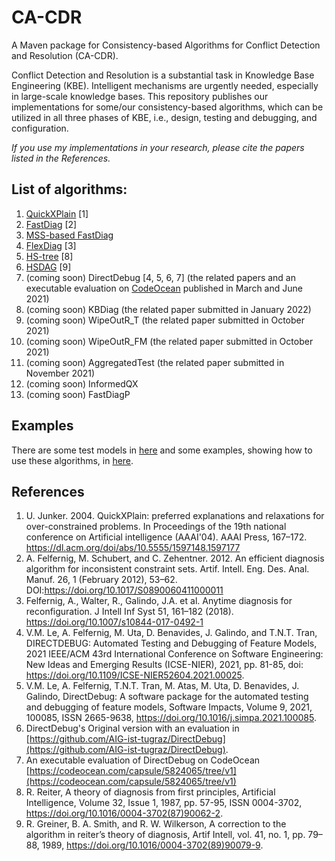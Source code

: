 # CA-CDR
A Maven package for Consistency-based Algorithms for Conflict Detection and Resolution (CA-CDR).

Conflict Detection and Resolution is a substantial task in Knowledge Base Engineering (KBE). Intelligent mechanisms are urgently needed, especially in large-scale knowledge bases. This repository publishes our implementations for some/our consistency-based algorithms, which can be utilized in all three phases of KBE, i.e., design, testing and debugging, and configuration.

*If you use my implementations in your research, please cite the papers listed in the References.*

## List of algorithms:
1. [QuickXPlain](https://github.com/manleviet/CA-CDR/blob/main/src/main/java/at/tugraz/ist/ase/cacdr/algorithms/QuickXPlain.java) [1]
2. [FastDiag](https://github.com/manleviet/CA-CDR/blob/main/src/main/java/at/tugraz/ist/ase/cacdr/algorithms/FastDiagV2.java) [2]
3. [MSS-based FastDiag](https://github.com/manleviet/CA-CDR/blob/main/src/main/java/at/tugraz/ist/ase/cacdr/algorithms/FastDiagV3.java)
4. [FlexDiag](https://github.com/manleviet/CA-CDR/blob/main/src/main/java/at/tugraz/ist/ase/cacdr/algorithms/FlexDiag.java) [3]
5. [HS-tree](https://github.com/manleviet/CA-CDR/blob/main/src/main/java/at/tugraz/ist/ase/cacdr/algorithms/hsdag/HSTree.java) [8]
6. [HSDAG](https://github.com/manleviet/CA-CDR/blob/main/src/main/java/at/tugraz/ist/ase/cacdr/algorithms/hsdag/HSDAG.java) [9]
7. (coming soon) DirectDebug [4, 5, 6, 7] (the related papers and an executable evaluation on [CodeOcean](https://codeocean.com/capsule/5824065/tree) published in March and June 2021)
8. (coming soon) KBDiag (the related paper submitted in January 2022)
9. (coming soon) WipeOutR_T (the related paper submitted in October 2021)
10. (coming soon) WipeOutR_FM (the related paper submitted in October 2021)
11. (coming soon) AggregatedTest (the related paper submitted in November 2021)
12. (coming soon) InformedQX
13. (coming soon) FastDiagP

## Examples

There are some test models in [here](https://github.com/manleviet/CDRModel/tree/main/src/main/java/at/tugraz/ist/ase/cdrmodel/test/model) and some examples, showing how to use these algorithms, in [here](https://github.com/manleviet/CA-CDR/tree/main/src/test/java/at/tugraz/ist/ase/cacdr/algorithms).

## References
1. U. Junker. 2004. QuickXPlain: preferred explanations and relaxations for over-constrained problems. In Proceedings of the 19th national conference on Artificial intelligence (AAAI'04). AAAI Press, 167–172. https://dl.acm.org/doi/abs/10.5555/1597148.1597177
2. A. Felfernig, M. Schubert, and C. Zehentner. 2012. An efficient diagnosis algorithm for inconsistent constraint sets. Artif. Intell. Eng. Des. Anal. Manuf. 26, 1 (February 2012), 53–62. DOI:https://doi.org/10.1017/S0890060411000011
3. Felfernig, A., Walter, R., Galindo, J.A. et al. Anytime diagnosis for reconfiguration. J Intell Inf Syst 51, 161–182 (2018). https://doi.org/10.1007/s10844-017-0492-1
4. V.M. Le, A. Felfernig, M. Uta, D. Benavides, J. Galindo, and T.N.T. Tran, DIRECTDEBUG: Automated Testing and Debugging of Feature Models, 2021 IEEE/ACM 43rd International Conference on Software Engineering: New Ideas and Emerging Results (ICSE-NIER), 2021, pp. 81-85, doi: https://doi.org/10.1109/ICSE-NIER52604.2021.00025.
5. V.M. Le, A. Felfernig, T.N.T. Tran, M. Atas, M. Uta, D. Benavides, J. Galindo, DirectDebug: A software package for the automated testing and debugging of feature models, Software Impacts, Volume 9, 2021, 100085, ISSN 2665-9638, https://doi.org/10.1016/j.simpa.2021.100085.
6. DirectDebug's Original version with an evaluation in [https://github.com/AIG-ist-tugraz/DirectDebug](https://github.com/AIG-ist-tugraz/DirectDebug).
7. An executable evaluation of DirectDebug on CodeOcean [https://codeocean.com/capsule/5824065/tree/v1](https://codeocean.com/capsule/5824065/tree/v1)
8. R. Reiter, A theory of diagnosis from first principles, Artificial Intelligence, Volume 32, Issue 1, 1987, pp. 57-95, ISSN 0004-3702, https://doi.org/10.1016/0004-3702(87)90062-2.
9. R. Greiner, B. A. Smith, and R. W. Wilkerson, A correction to the algorithm in reiter’s theory of diagnosis, Artif Intell, vol. 41, no. 1, pp. 79–88, 1989, https://doi.org/10.1016/0004-3702(89)90079-9.
